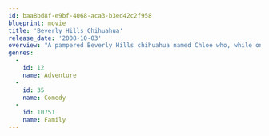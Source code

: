 ```yaml
---
id: baa8bd8f-e9bf-4068-aca3-b3ed42c2f958
blueprint: movie
title: 'Beverly Hills Chihuahua'
release_date: '2008-10-03'
overview: "A pampered Beverly Hills chihuahua named Chloe who, while on vacation in Mexico with her owner Viv's niece, Rachel, gets lost and must rely on her friends to help her get back home before she is caught by a dognapper who wants to ransom her."
genres:
  -
    id: 12
    name: Adventure
  -
    id: 35
    name: Comedy
  -
    id: 10751
    name: Family
---
```

